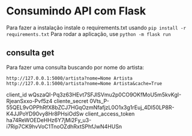 # Consumindo API com Flask

Para fazer a instalação instale o requirements.txt usando `pip install -r requirements.txt`
Para rodar a aplicação, use `python -m flask run`

## consulta get

Para fazer uma consulta buscando por nome do artista:

`http://127.0.0.1:5000/artista?nome=Nome Artista`
`http://127.0.0.1:5000/artista?nome=Nome Artista&cache=True`

client_id wQszaQI-Pq3z63HEvt7SFJlSVmu2p0CO9OKfMoU5m5kvKgI-RjeanSxxo-Pvf5z4
cliente_secret 0Vts_P-55QEL9vOPPhRfX8bZCJ7HGqOzmNfafjzL0O1x3g1rEuj_4DI50LP8R-K4JJPoYD90vy8Hr8PHsiOdSw
client_access_token ha74ReWOEDeHHz6Y7jMi2Fy_u3-i7Rip7CK9hvVoC1TnoOZdhRxtSPhfJwN4HUSn